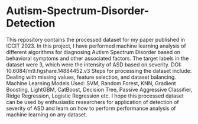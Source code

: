 # Autism-Spectrum-Disorder-Detection
This repository contains the processed dataset for my paper published in ICCIT 2023.
In this project, I have performed machine learning analysis of different algorithms for diagnosing Autism Spectrum Disorder based on behavioral symptoms and other associated factors. The target labels in the dataset were 3, which were the intensity of ASD based on severity.
DOI: 10.6084/m9.figshare.14884452.v3
Steps for processing the dataset include: Dealing with missing values, feature selection, and dataset balancing.
Machine Learning Models Used:
SVM, Random Forest, KNN, Gradient Boosting, LightGBM, CatBoost, Decision Tree, Passive Aggressive Classifier, Ridge Regression, Logistic Regression etc. 
I hope this processed dataset can be used by enthusiastic researchers for application of detection of severity of ASD and learn on how to perform performance analysis of machine learning on any dataset.
